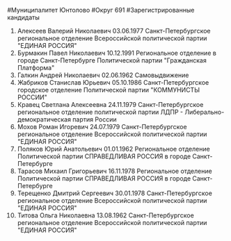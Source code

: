 #Муниципалитет
Юнтолово
#Округ
691
#Зарегистрированные кандидаты
1. Алексеев Валерий Николаевич 03.06.1977
Санкт-Петербургское региональное отделение Всероссийской политической партии "ЕДИНАЯ РОССИЯ"
2. Бурмакин Павел Николаевич 10.12.1991
Региональное отделение в городе Санкт-Петербурге Политической партии "Гражданская Платформа"
3. Галкин Андрей Николаевич 02.06.1962
Самовыдвижение
4. Жабриков Станислав Юрьевич 05.10.1986
Санкт-Петербургское городское отделение Политической партии "КОММУНИСТЫ РОССИИ"
5. Кравец Светлана Алексеевна 24.11.1979
Санкт-Петербургское региональное отделение политической партии ЛДПР - Либерально-демократическая партия России
6. Мохов Роман Игоревич 24.07.1979
Санкт-Петербургское региональное отделение Всероссийской политической партии "ЕДИНАЯ РОССИЯ"
7. Поляков Юрий Анатольевич 01.01.1962
Региональное отделение Политической партии СПРАВЕДЛИВАЯ РОССИЯ в городе Санкт-Петербурге
8. Тарасов Михаил Григорьевич 16.11.1978
Региональное отделение Политической партии СПРАВЕДЛИВАЯ РОССИЯ в городе Санкт-Петербурге
9. Терещенко Дмитрий Сергеевич 30.01.1978
Санкт-Петербургское региональное отделение Всероссийской политической партии "ЕДИНАЯ РОССИЯ"
10. Титова Ольга Николаевна 13.08.1962
Санкт-Петербургское региональное отделение Всероссийской политической партии "ЕДИНАЯ РОССИЯ"
